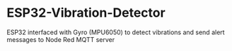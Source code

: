 # ESP32-Vibration-Detector
ESP32 interfaced with Gyro (MPU6050) to detect vibrations and send alert messages to Node Red MQTT server
